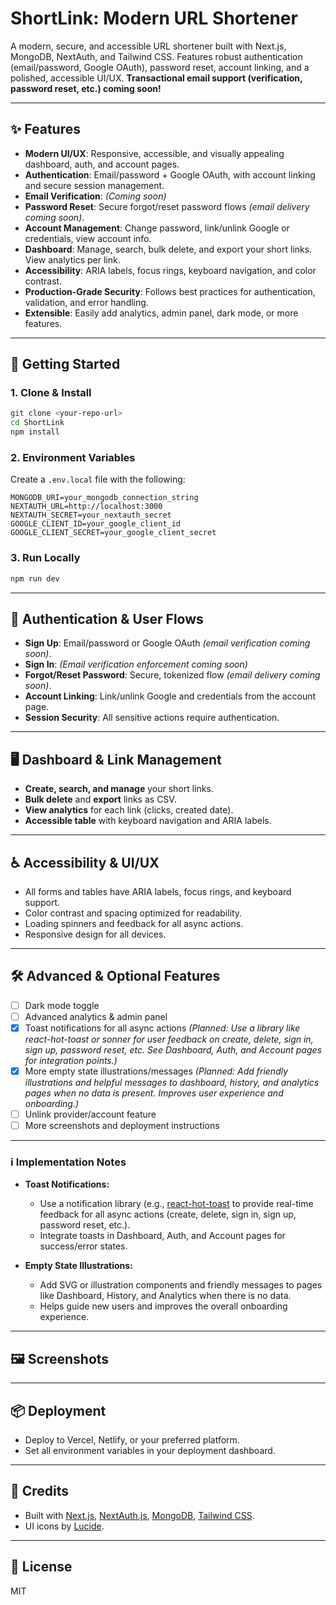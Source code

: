 # ShortLink: Modern URL Shortener

A modern, secure, and accessible URL shortener built with Next.js, MongoDB, NextAuth, and Tailwind CSS. Features robust authentication (email/password, Google OAuth), password reset, account linking, and a polished, accessible UI/UX. **Transactional email support (verification, password reset, etc.) coming soon!**

---

## ✨ Features

- **Modern UI/UX**: Responsive, accessible, and visually appealing dashboard, auth, and account pages.
- **Authentication**: Email/password + Google OAuth, with account linking and secure session management.
- **Email Verification**: *(Coming soon)*
- **Password Reset**: Secure forgot/reset password flows *(email delivery coming soon)*.
- **Account Management**: Change password, link/unlink Google or credentials, view account info.
- **Dashboard**: Manage, search, bulk delete, and export your short links. View analytics per link.
- **Accessibility**: ARIA labels, focus rings, keyboard navigation, and color contrast.
- **Production-Grade Security**: Follows best practices for authentication, validation, and error handling.
- **Extensible**: Easily add analytics, admin panel, dark mode, or more features.

---

## 🚀 Getting Started

### 1. Clone & Install

```bash
git clone <your-repo-url>
cd ShortLink
npm install
```

### 2. Environment Variables

Create a `.env.local` file with the following:

```env
MONGODB_URI=your_mongodb_connection_string
NEXTAUTH_URL=http://localhost:3000
NEXTAUTH_SECRET=your_nextauth_secret
GOOGLE_CLIENT_ID=your_google_client_id
GOOGLE_CLIENT_SECRET=your_google_client_secret
```

### 3. Run Locally

```bash
npm run dev
```

---

## 🔑 Authentication & User Flows

- **Sign Up**: Email/password or Google OAuth *(email verification coming soon)*.
- **Sign In**: *(Email verification enforcement coming soon)*
- **Forgot/Reset Password**: Secure, tokenized flow *(email delivery coming soon)*.
- **Account Linking**: Link/unlink Google and credentials from the account page.
- **Session Security**: All sensitive actions require authentication.

---

## 🖥️ Dashboard & Link Management

- **Create, search, and manage** your short links.
- **Bulk delete** and **export** links as CSV.
- **View analytics** for each link (clicks, created date).
- **Accessible table** with keyboard navigation and ARIA labels.

---

## ♿ Accessibility & UI/UX

- All forms and tables have ARIA labels, focus rings, and keyboard support.
- Color contrast and spacing optimized for readability.
- Loading spinners and feedback for all async actions.
- Responsive design for all devices.

---

## 🛠️ Advanced & Optional Features

- [ ] Dark mode toggle
- [ ] Advanced analytics & admin panel
- [x] Toast notifications for all async actions *(Planned: Use a library like react-hot-toast or sonner for user feedback on create, delete, sign in, sign up, password reset, etc. See Dashboard, Auth, and Account pages for integration points.)*
- [x] More empty state illustrations/messages *(Planned: Add friendly illustrations and helpful messages to dashboard, history, and analytics pages when no data is present. Improves user experience and onboarding.)*
- [ ] Unlink provider/account feature
- [ ] More screenshots and deployment instructions

---

### ℹ️ Implementation Notes

- **Toast Notifications:**
  - Use a notification library (e.g., [react-hot-toast](https://react-hot-toast.com/) to provide real-time feedback for all async actions (create, delete, sign in, sign up, password reset, etc.).
  - Integrate toasts in Dashboard, Auth, and Account pages for success/error states.

- **Empty State Illustrations:**
  - Add SVG or illustration components and friendly messages to pages like Dashboard, History, and Analytics when there is no data.
  - Helps guide new users and improves the overall onboarding experience.

---

## 🖼️ Screenshots

<!-- Add screenshots here -->

---

## 📦 Deployment

- Deploy to Vercel, Netlify, or your preferred platform.
- Set all environment variables in your deployment dashboard.

---

## 🤝 Credits

- Built with [Next.js](https://nextjs.org/), [NextAuth.js](https://next-auth.js.org/), [MongoDB](https://www.mongodb.com/), [Tailwind CSS](https://tailwindcss.com/).
- UI icons by [Lucide](https://lucide.dev/).

---

## 📄 License

MIT

